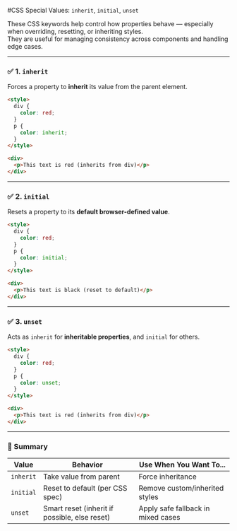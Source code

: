 #CSS Special Values: `inherit`, `initial`, `unset`

These CSS keywords help control how properties behave — especially when overriding, resetting, or inheriting styles.  
They are useful for managing consistency across components and handling edge cases.

---

### ✅ 1. `inherit`
Forces a property to **inherit** its value from the parent element.

```html
<style>
  div {
    color: red;
  }
  p {
    color: inherit;
  }
</style>

<div>
  <p>This text is red (inherits from div)</p>
</div>
```

---

### ✅ 2. `initial`
Resets a property to its **default browser-defined value**.

```html
<style>
  div {
    color: red;
  }
  p {
    color: initial;
  }
</style>

<div>
  <p>This text is black (reset to default)</p>
</div>
```

---

### ✅ 3. `unset`
Acts as `inherit` for **inheritable properties**, and `initial` for others.

```html
<style>
  div {
    color: red;
  }
  p {
    color: unset;
  }
</style>

<div>
  <p>This text is red (inherits from div)</p>
</div>
```

---

### 📌 Summary

| Value     | Behavior                                   | Use When You Want To...               |
|-----------|--------------------------------------------|----------------------------------------|
| `inherit` | Take value from parent                     | Force inheritance                     |
| `initial` | Reset to default (per CSS spec)            | Remove custom/inherited styles        |
| `unset`   | Smart reset (inherit if possible, else reset) | Apply safe fallback in mixed cases    |
